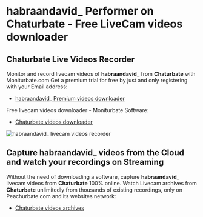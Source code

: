 # habraandavid_ Performer on Chaturbate - Free LiveCam videos downloader

## Chaturbate Live Videos Recorder

Monitor and record livecam videos of **habraandavid_** from **Chaturbate** with Moniturbate.com
Get a premium trial for free by just and only registering with your Email address:
* [habraandavid_ Premium videos downloader](https://moniturbate.com/request-demo-licence-key.html)

Free livecam videos downloader - Moniturbate Software:
* [Chaturbate videos downloader](https://moniturbate.com/moniturbate-download-software.html)

![habraandavid_ livecam videos recorder](https://peachurnet.com/templates/moniturbate-software.png)


## Capture habraandavid_ videos from the Cloud and watch your recordings on Streaming

Without the need of downloading a software, capture **habraandavid_** livecam videos from **Chaturbate** 100% online.
Watch Livecam archives from **Chaturbate** unlimitedly from thousands of existing recordings, only on Peachurbate.com and its websites network:
* [Chaturbate videos archives](https://peachurnet.com/)